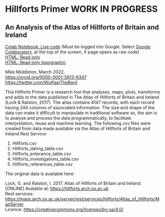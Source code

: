 # Hillforts Primer **WORK IN PROGRESS**

## An Analysis of the Atlas of Hillforts of Britain and Ireland<br>
[Colab Notebook: Live code](https://colab.research.google.com/drive/1pcJkVos5ltkR1wMp7nudJBYLTcep9k9b?usp=sharing) (Must be logged into Google. Select [Google Colaboratory](https://www.bing.com/ck/a?!&&p=7351efb2fa88ca9bJmltdHM9MTY2NTYxOTIwMCZpZ3VpZD0yNjMyMGU2MC1jNGRlLTY4MzUtMzRkMy0wMTE3YzVlZTY5ODUmaW5zaWQ9NTE4Mg&ptn=3&hsh=3&fclid=26320e60-c4de-6835-34d3-0117c5ee6985&psq=colaboratory&u=a1aHR0cHM6Ly9jb2xhYi5yZXNlYXJjaC5nb29nbGUuY29tLz9hdXRodXNlcj0x&ntb=1), at the top of the screen, if page opens as raw code)<br>
[HTML: Read only](https://www.dairsieonline.co.uk/hillforts/hillforts_primer_part_01.html)<br>
[HTML: Read only topographic](https://www.dairsieonline.co.uk/hillforts/hillforts_primer_part_01-topo.html)

Mike Middleton, March 2022,<br>https://orcid.org/0000-0001-5813-6347<br>https://twitter.com/WulfgarTheBard

This Hillforts Primer is a research tool that analyses, maps, plots, transforms and adds to the data published in The Atlas of Hillforts of Britain and Ireland (Lock & Ralston, 2017).
The atlas contains 4147 records, with each record having 244 columns of associated information.
The size and shape of the data can make it difficult to manipulate in traditional software so, the aim is to analyse and process the data programmatically, to facilitate interpretation, reuse and machine learning. 
The following csv files were created from data made available via the Atlas of Hillforts of Britain and Ireland Rest Service:

1. Hillforts.csv
2. Hillforts_dating_table.csv
3. Hillforts_enterance_table.csv
4. Hillforts_investigations_table.csv
5. Hillforts_references_table.csv

The original data is available here:

Lock, G. and Ralston, I. 2017. Atlas of Hillforts of Britain and Ireland. [ONLINE] Avalable at: https://hillforts.arch.ox.ac.uk<br>
Rest services: https://maps.arch.ox.ac.uk/server/rest/services/hillforts/Atlas_of_Hillforts/MapServer<br>
Licence: https://creativecommons.org/licenses/by-sa/4.0/ 
